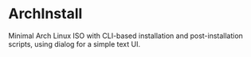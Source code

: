 # ArchInstall
Minimal Arch Linux ISO with CLI-based installation and post-installation scripts, using dialog for a simple text UI.
